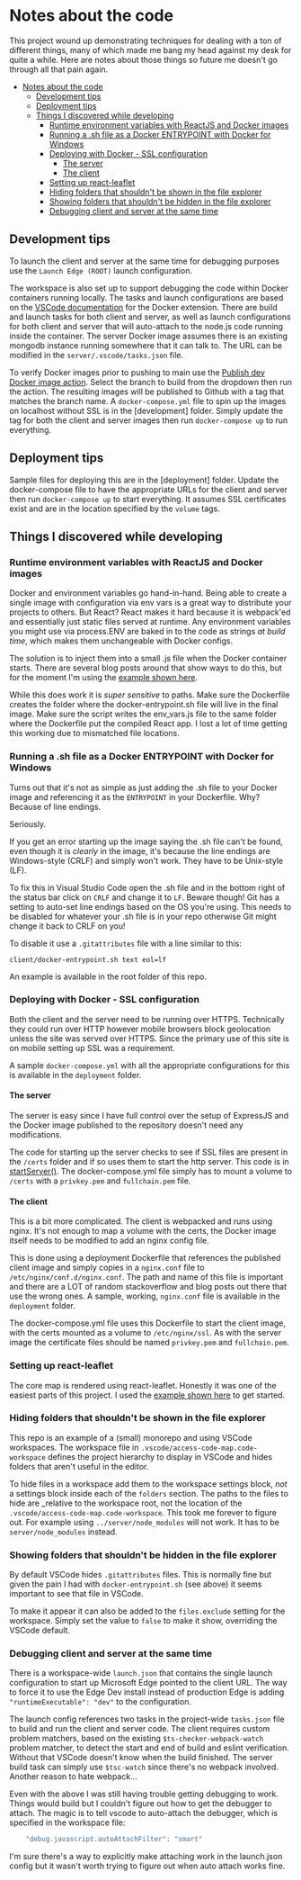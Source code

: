 <!-- omit in toc -->

# Notes about the code

This project wound up demonstrating techniques for dealing with a ton of different things,
many of which made me bang my head against my desk for quite a while. Here are notes about
those things so future me doesn't go through all that pain again.

<!-- toc -->

- [Notes about the code](#notes-about-the-code)
  - [Development tips](#development-tips)
  - [Deployment tips](#deployment-tips)
  - [Things I discovered while developing](#things-i-discovered-while-developing)
    - [Runtime environment variables with ReactJS and Docker images](#runtime-environment-variables-with-reactjs-and-docker-images)
    - [Running a .sh file as a Docker ENTRYPOINT with Docker for Windows](#running-a-sh-file-as-a-docker-entrypoint-with-docker-for-windows)
    - [Deploying with Docker - SSL configuration](#deploying-with-docker---ssl-configuration)
      - [The server](#the-server)
      - [The client](#the-client)
    - [Setting up react-leaflet](#setting-up-react-leaflet)
    - [Hiding folders that shouldn't be shown in the file explorer](#hiding-folders-that-shouldnt-be-shown-in-the-file-explorer)
    - [Showing folders that shouldn't be hidden in the file explorer](#showing-folders-that-shouldnt-be-hidden-in-the-file-explorer)
    - [Debugging client and server at the same time](#debugging-client-and-server-at-the-same-time)

## Development tips

To launch the client and server at the same time for debugging purposes use the `Launch Edge (ROOT)`
launch configuration.

The workspace is also set up to support debugging the code within Docker containers running locally.
The tasks and launch configurations are based on the [VSCode documentation][vscode-docker-extension] for
the Docker extension. There are build and launch tasks for both client and server, as well as launch
configurations for both client and server that will auto-attach to the node.js code running inside
the container. The server Docker image assumes there is an existing mongodb instance running
somewhere that it can talk to. The URL can be modified in the `server/.vscode/tasks.json` file.

To verify Docker images prior to pushing to main use the [Publish dev Docker image action][devDockerImage].
Select the branch to build from the dropdown then run the action. The resulting images will be published
to Github with a tag that matches the branch name. A `docker-compose.yml` file to spin up the images
on localhost without SSL is in the [development] folder. Simply update the tag for both
the client and server images then run `docker-compose up` to run everything.

## Deployment tips

Sample files for deploying this are in the [deployment] folder. Update the docker-compose file
to have the appropriate URLs for the client and server then run `docker-compose up` to start
everything. It assumes SSL certificates exist and are in the location specified by the
`volume` tags.

## Things I discovered while developing

### Runtime environment variables with ReactJS and Docker images

Docker and environment variables go hand-in-hand. Being able to create a single image with
configuration via env vars is a great way to distribute your projects to others. But React?
React makes it hard because it is webpack'ed and essentially just static files served
at runtime. Any environment variables you might use via process.ENV are baked in to the
code as strings _at build time_, which makes them unchangeable with Docker configs.

The solution is to inject them into a small .js file when the Docker container starts.
There are several blog posts around that show ways to do this, but for the moment
I'm using the [example shown here][env-docker-runtime].

While this does work it is _super sensitive_ to paths. Make sure the Dockerfile
creates the folder where the docker-entrypoint.sh file will live in the final image.
Make sure the script writes the env_vars.js file to the same folder where the Dockerfile
put the compiled React app. I lost a lot of time getting this working due to
mismatched file locations.

### Running a .sh file as a Docker ENTRYPOINT with Docker for Windows

Turns out that it's not as simple as just adding the .sh file to your Docker image
and referencing it as the `ENTRYPOINT` in your Dockerfile. Why? Because of line endings.

Seriously.

If you get an error starting up the image saying the .sh file can't be found, even though
it is _clearly_ in the image, it's because the line endings are Windows-style (CRLF) and
simply won't work. They have to be Unix-style (LF).

To fix this in Visual Studio Code open the .sh file and in the bottom right of the
status bar click on `CRLF` and change it to `LF`. Beware though! Git has a setting
to auto-set line endings based on the OS you're using. This needs to be disabled for
whatever your .sh file is in your repo otherwise Git might change it back to CRLF on you!

To disable it use a `.gitattributes` file with a line similar to this:

`client/docker-entrypoint.sh text eol=lf`

An example is available in the root folder of this repo.

### Deploying with Docker - SSL configuration

Both the client and the server need to be running over HTTPS. Technically they could run
over HTTP however mobile browsers block geolocation unless the site was served over HTTPS.
Since the primary use of this site is on mobile setting up SSL was a requirement.

A sample `docker-compose.yml` with all the appropriate configurations for this is
available in the `deployment` folder.

#### The server

The server is easy since I have full control over the setup of ExpressJS and the
Docker image published to the repository doesn't need any modifications.

The code for starting up the server checks to see if SSL files are present in the `/certs`
folder and if so uses them to start the http server. This code is in [startServer()](server/src/server.mts).
The docker-compose.yml file simply has to mount a volume to `/certs` with a `privkey.pem`
and `fullchain.pem` file.

#### The client

This is a bit more complicated. The client is webpacked and runs using nginx. It's
not enough to map a volume with the certs, the Docker image itself needs to be modified
to add an nginx config file.

This is done using a deployment Dockerfile that references the published client image
and simply copies in a `nginx.conf` file to `/etc/nginx/conf.d/nginx.conf`. The path
and name of this file is important and there are a LOT of random stackoverflow
and blog posts out there that use the wrong ones. A sample, working, `nginx.conf`
file is available in the `deployment` folder.

The docker-compose.yml file uses this Dockerfile to start the client image, with
the certs mounted as a volume to `/etc/nginx/ssl`. As with the server image the
certificate files should be named `privkey.pem` and `fullchain.pem`.

### Setting up react-leaflet

The core map is rendered using react-leaflet. Honestly it was one of the easiest parts
of this project. I used the [example shown here][react-leaflet-app-demo] to get started.

### Hiding folders that shouldn't be shown in the file explorer

This repo is an example of a (small) monorepo and using VSCode workspaces. The workspace
file in `.vscode/access-code-map.code-workspace` defines the project hierarchy to display
in VSCode and hides folders that aren't useful in the editor.

To hide files in a workspace add them to the workspace settings block, _not_ a settings
block inside each of the `folders` section. The paths to the files to hide are _relative
to the workspace root, not the location of the `.vscode/access-code-map.code-workspace`.
This took me forever to figure out. For example using `../server/node_modules` will not work. It has to be `server/node_modules` instead.

### Showing folders that shouldn't be hidden in the file explorer

By default VSCode hides `.gitattributes` files. This is normally fine but given the
pain I had with `docker-entrypoint.sh` (see above) it seems important to see that file
in VSCode.

To make it appear it can also be added to the `files.exclude` setting for the workspace.
Simply set the value to `false` to make it show, overriding the VSCode default.

### Debugging client and server at the same time

There is a workspace-wide `launch.json` that contains the single launch configuration
to start up Microsoft Edge pointed to the client URL. The way to force it to use the
Edge Dev install instead of production Edge is adding `"runtimeExecutable": "dev"`
to the configuration.

The launch config references two tasks in the project-wide `tasks.json` file to
build and run the client and server code. The client requires custom problem matchers,
based on the existing `$ts-checker-webpack-watch` problem matcher, to detect the
start and end of build and eslint verification. Without that VSCode doesn't know when
the build finished. The server build task can simply use `$tsc-watch` since there's no
webpack involved. Another reason to hate webpack...

Even with the above I was still having trouble getting debugging to work. Things would build
but I couldn't figure out how to get the debugger to attach. The magic is to tell vscode
to auto-attach the debugger, which is specified in the workspace file:

```javascript
    "debug.javascript.autoAttachFilter": "smart"
```

I'm sure there's a way to explicitly make attaching work in the launch.json config but
it wasn't worth trying to figure out when auto attach works fine.

[devDockerImage]: https://github.com/neilenns/react-access-code-map/actions/workflows/dev_release.yaml
[env-docker-runtime]: https://github.com/githubjakob/react-inject-env-docker-runtime
[react-leaflet-app-demo]: https://github.com/ugwutotheeshoes/react-leaflet-app-demo
[vscode-docker-extension]: https://code.visualstudio.com/docs/containers/overview
